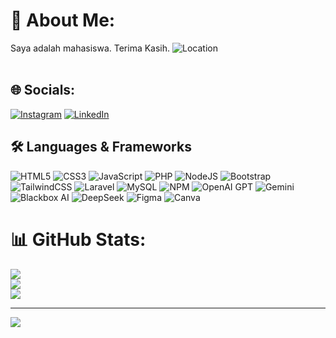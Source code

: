 # 💫 About Me:
Saya adalah mahasiswa.
Terima Kasih.
![Location](https://img.shields.io/badge/-Semarang%2C%20Central%20Java%2C%20Indonesia-blue?style=flat&logo=google-maps)
<br><br>


## 🌐 Socials:
[![Instagram](https://img.shields.io/badge/Instagram-%23E4405F.svg?logo=Instagram&logoColor=white)](https://instagram.com/farhaaan____) [![LinkedIn](https://img.shields.io/badge/LinkedIn-%230077B5.svg?logo=linkedin&logoColor=white)](https://www.linkedin.com/in/muhammad-farhan-nabil/) 

## 🛠️ Languages & Frameworks
![HTML5](https://img.shields.io/badge/html5-%23E34F26.svg?style=for-the-badge&logo=html5&logoColor=white)
![CSS3](https://img.shields.io/badge/css3-%231572B6.svg?style=for-the-badge&logo=css3&logoColor=white)
![JavaScript](https://img.shields.io/badge/javascript-%23323330.svg?style=for-the-badge&logo=javascript&logoColor=%23F7DF1E)
![PHP](https://img.shields.io/badge/php-%23777BB4.svg?style=for-the-badge&logo=php&logoColor=white)
![NodeJS](https://img.shields.io/badge/node.js-6DA55F?style=for-the-badge&logo=node.js&logoColor=white)
![Bootstrap](https://img.shields.io/badge/bootstrap-%238511FA.svg?style=for-the-badge&logo=bootstrap&logoColor=white)
![TailwindCSS](https://img.shields.io/badge/tailwindcss-%2338B2AC.svg?style=for-the-badge&logo=tailwind-css&logoColor=white)
![Laravel](https://img.shields.io/badge/laravel-%23FF2D20.svg?style=for-the-badge&logo=laravel&logoColor=white)
![MySQL](https://img.shields.io/badge/mysql-4479A1.svg?style=for-the-badge&logo=mysql&logoColor=white)
![NPM](https://img.shields.io/badge/NPM-%23CB3837.svg?style=for-the-badge&logo=npm&logoColor=white)
![OpenAI GPT](https://img.shields.io/badge/GPT-412991.svg?style=for-the-badge&logo=openai&logoColor=white)
![Gemini](https://img.shields.io/badge/Gemini-4285F4.svg?style=for-the-badge&logo=google&logoColor=white)
![Blackbox AI](https://img.shields.io/badge/BlackboxAI-000000.svg?style=for-the-badge&logo=codeium&logoColor=white)
![DeepSeek](https://img.shields.io/badge/DeepSeek-FF6F00.svg?style=for-the-badge&logo=deepnote&logoColor=white)
![Figma](https://img.shields.io/badge/figma-%23F24E1E.svg?style=for-the-badge&logo=figma&logoColor=white)
![Canva](https://img.shields.io/badge/Canva-%2300C4CC.svg?style=for-the-badge&logo=Canva&logoColor=white)

# 📊 GitHub Stats:
![](https://github-readme-stats.vercel.app/api?username=akmlfhm&theme=blue_navy&hide_border=false&include_all_commits=true&count_private=true)<br/>
![](https://github-readme-streak-stats.herokuapp.com/?user=akmlfhm&theme=blue_navy&hide_border=false)<br/>
![](https://github-readme-stats.vercel.app/api/top-langs/?username=akmlfhm&theme=blue_navy&hide_border=false&include_all_commits=true&count_private=true&layout=compact)

---
[![](https://visitcount.itsvg.in/api?id=Boasfar27&icon=0&color=0)](https://visitcount.itsvg.in)

<!-- Proudly created with GPRM ( https://gprm.itsvg.in ) -->


